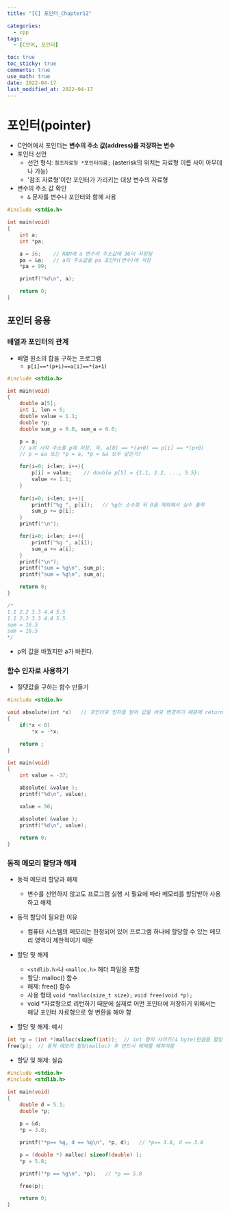 ```yaml
---
title: "[C] 포인터_Chapter12"

categories:
  - cpp
tags:
  - [C언어, 포인터]

toc: true
toc_sticky: true
comments: true
use_math: true
date: 2022-04-17
last_modified_at: 2022-04-17
---
```


# 포인터(pointer)

- C언어에서 포인터는 **변수의 주소 값(address)를 저장하는 변수**
- 포인터 선언
    - 선언 형식: `참조자료형 *포인터이름;` (asterisk의 위치는 자료형 이름 사이 아무데나 가능)
    - '참조 자료형'이란 포인터가 가리키는 대상 변수의 자료형
- 변수의 주소 값 확인
    - `&` 문자를 변수나 포인터와 함께 사용

```c
#include <stdio.h>

int main(void)
{
    int a;
    int *pa;

    a = 36;    // RAM에 a 변수의 주소값에 36이 저장됨
    pa = &a;   // a의 주소값을 pa 포인터(변수)에 저장
    *pa = 99;  

    printf("%d\n", a);

    return 0;
}
```

## 포인터 응용

### 배열과 포인터의 관계

- 배열 원소의 합을 구하는 프로그램
    - `p[i]==*(p+i)==a[i]==*(a+1)`

```c
#include <stdio.h>

int main(void)
{
    double a[5];
    int i, len = 5;
    double value = 1.1;
    double *p;
    double sum_p = 0.0, sum_a = 0.0;

    p = a;   
    // a의 시작 주소를 p에 저장. 즉, a[0] == *(a+0) == p[i] == *(p+0)
    // p = &a 또는 *p = a, *p = &a 모두 같은가?

    for(i=0; i<len; i++){
        p[i] = value;    // double p[5] = {1.1, 2.2, ..., 5.5};
        value += 1.1;
    }
    
    for(i=0; i<len; i++){
        printf("%g ", p[i]);   // %g는 소수점 뒤 0을 제외해서 실수 출력
        sum_p += p[i];
    }
    printf("\n");

    for(i=0; i<len; i++){
        printf("%g ", a[i]);   
        sum_a += a[i];
    }
    printf("\n");
    printf("sum = %g\n", sum_p);
    printf("sum = %g\n", sum_a);

    return 0;
}

/*
1.1 2.2 3.3 4.4 5.5 
1.1 2.2 3.3 4.4 5.5
sum = 16.5
sum = 16.5
*/
```

- p의 값을 바꿨지만 a가 바뀐다.



### 함수 인자로 사용하기

- 절댓값을 구하는 함수 만들기

```c
#include <stdio.h>

void absolute(int *x)   // 포인터로 인자를 받아 값을 바로 변경하기 때문에 return을 활용할 필요없으므로 void
{
    if(*x < 0)
        *x = -*x;

    return ;
}

int main(void)
{
    int value = -37;

    absolute( &value );
    printf("%d\n", value);

    value = 56;

    absolute( &value );
    printf("%d\n", value);
    
    return 0;
}
```


### 동적 메모리 할당과 해제

- 동적 메모리 할당과 해제
    - 변수를 선언하지 않고도 프로그램 실행 시 필요에 따라 메모리를 할당받아 사용하고 해제

- 동적 할당이 필요한 이유
    - 컴퓨터 시스템의 메모리는 한정되어 있어 프로그램 하나에 할당할 수 있는 메모리 영역이 제한적이기 때문

- 할당 및 해제
    - `<stdlib.h>`나 `<malloc.h>` 헤더 파일을 포함
    - 할당: malloc() 함수
    - 해제: free() 함수
    - 사용 형태
        `void *malloc(size_t size);`
        `void free(void *p);`
    - void *자료형으로 리턴하기 때문에 실제로 어떤 포인터에 저장하기 위해서는 해당 포인터 자료형으로 형 변환을 해야 함

- 할당 및 해제: 예시

```c
int *p = (int *)malloc(sizeof(int));  // int 형의 사이즈(4 byte)만큼을 할당하고 int pointer로 명시적 형 변환
free(p);  // 동적 메모리 할당(malloc) 후 반드시 해제를 해줘야함
```

- 할당 및 해제: 실습

```c
#include <stdio.h>
#include <stdlib.h>

int main(void)
{
    double d = 5.1;
    double *p;
    
    p = &d;
    *p = 3.8;

    printf("*p== %g, d == %g\n", *p, d);   // *p== 3.8, d == 3.8

    p = (double *) malloc( sizeof(double) );
    *p = 5.8;

    printf("*p == %g\n", *p);   // *p == 5.8

    free(p);

    return 0;
}
```